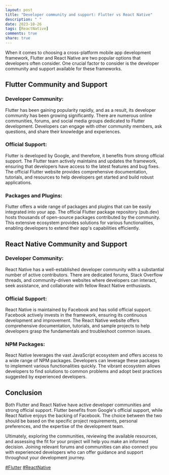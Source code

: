 ```yaml
---
layout: post
title: "Developer community and support: Flutter vs React Native"
description: " "
date: 2023-10-26
tags: [ReactNative]
comments: true
share: true
---
```


When it comes to choosing a cross-platform mobile app development framework, Flutter and React Native are two popular options that developers often consider. One crucial factor to consider is the developer community and support available for these frameworks.

## Flutter Community and Support

### Developer Community:
Flutter has been gaining popularity rapidly, and as a result, its developer community has been growing significantly. There are numerous online communities, forums, and social media groups dedicated to Flutter development. Developers can engage with other community members, ask questions, and share their knowledge and experiences.

### Official Support:
Flutter is developed by Google, and therefore, it benefits from strong official support. The Flutter team actively maintains and updates the framework, ensuring that developers have access to the latest features and bug fixes. The official Flutter website provides comprehensive documentation, tutorials, and resources to help developers get started and build robust applications.

### Packages and Plugins:
Flutter offers a wide range of packages and plugins that can be easily integrated into your app. The official Flutter package repository (pub.dev) hosts thousands of open-source packages contributed by the community. This extensive ecosystem provides solutions for various functionalities, enabling developers to extend their app's capabilities efficiently.

## React Native Community and Support

### Developer Community:
React Native has a well-established developer community with a substantial number of active contributors. There are dedicated forums, Stack Overflow threads, and community-driven websites where developers can interact, seek assistance, and collaborate with fellow React Native enthusiasts.

### Official Support:
React Native is maintained by Facebook and has solid official support. Facebook actively invests in the framework, ensuring its continuous development and improvement. The React Native website offers comprehensive documentation, tutorials, and sample projects to help developers grasp the fundamentals and troubleshoot common issues.

### NPM Packages:
React Native leverages the vast JavaScript ecosystem and offers access to a wide range of NPM packages. Developers can leverage these packages to implement various functionalities quickly. The vibrant ecosystem allows developers to find solutions to common problems and adopt best practices suggested by experienced developers.

## Conclusion

Both Flutter and React Native have active developer communities and strong official support. Flutter benefits from Google's official support, while React Native enjoys the backing of Facebook. The choice between the two should be based on the specific project requirements, personal preferences, and the expertise of the development team.

Ultimately, exploring the communities, reviewing the available resources, and assessing the fit for your project will help you make an informed decision. Joining relevant forums and communities can also connect you with experienced developers who can offer guidance and support throughout your development journey.

[#Flutter](https://flutter.dev/) [#ReactNative](https://reactnative.dev/)